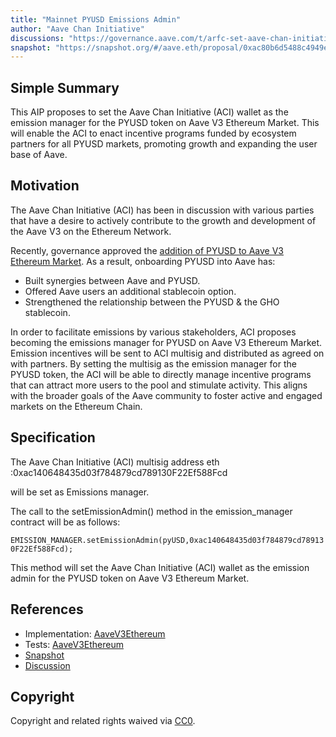 ```yaml
---
title: "Mainnet PYUSD Emissions Admin"
author: "Aave Chan Initiative"
discussions: "https://governance.aave.com/t/arfc-set-aave-chan-initiative-as-emission-manager-for-pyusd-on-aave-v3-ethereum-market/16837"
snapshot: "https://snapshot.org/#/aave.eth/proposal/0xac80b6d5488c4949e30013d8ed88189ed48b64cb47580bee46921b28e3899bb7"
---
```


## Simple Summary

This AIP proposes to set the Aave Chan Initiative (ACI) wallet as the emission manager for the PYUSD token on Aave V3 Ethereum Market. This will enable the ACI to enact incentive programs funded by ecosystem partners for all PYUSD markets, promoting growth and expanding the user base of Aave.

## Motivation

The Aave Chan Initiative (ACI) has been in discussion with various parties that have a desire to actively contribute to the growth and development of the Aave V3 on the Ethereum Network.

Recently, governance approved the [addition of PYUSD to Aave V3 Ethereum Market](https://governance.aave.com/t/arfc-add-pyusd-to-aave-v3-ethereum-market/16218). As a result, onboarding PYUSD into Aave has:

- Built synergies between Aave and PYUSD.
- Offered Aave users an additional stablecoin option.
- Strengthened the relationship between the PYUSD & the GHO stablecoin.

In order to facilitate emissions by various stakeholders, ACI proposes becoming the emissions manager for PYUSD on Aave V3 Ethereum Market. Emission incentives will be sent to ACI multisig and distributed as agreed on with partners. By setting the multisig as the emission manager for the PYUSD token, the ACI will be able to directly manage incentive programs that can attract more users to the pool and stimulate activity. This aligns with the broader goals of the Aave community to foster active and engaged markets on the Ethereum Chain.

## Specification

The Aave Chan Initiative (ACI) multisig address eth :0xac140648435d03f784879cd789130F22Ef588Fcd

will be set as Emissions manager.

The call to the setEmissionAdmin() method in the emission_manager contract will be as follows:

`EMISSION_MANAGER.setEmissionAdmin(pyUSD,0xac140648435d03f784879cd789130F22Ef588Fcd);`

This method will set the Aave Chan Initiative (ACI) wallet as the emission admin for the PYUSD token on Aave V3 Ethereum Market.

## References

- Implementation: [AaveV3Ethereum](https://github.com/bgd-labs/aave-proposals-v3/blob/main/src/20240312_AaveV3Ethereum_MainnetPYUSDEmissionsAdmin/AaveV3Ethereum_MainnetPYUSDEmissionsAdmin_20240312.sol)
- Tests: [AaveV3Ethereum](https://github.com/bgd-labs/aave-proposals-v3/blob/main/src/20240312_AaveV3Ethereum_MainnetPYUSDEmissionsAdmin/AaveV3Ethereum_MainnetPYUSDEmissionsAdmin_20240312.t.sol)
- [Snapshot](https://snapshot.org/#/aave.eth/proposal/0xac80b6d5488c4949e30013d8ed88189ed48b64cb47580bee46921b28e3899bb7)
- [Discussion](https://governance.aave.com/t/arfc-set-aave-chan-initiative-as-emission-manager-for-pyusd-on-aave-v3-ethereum-market/16837)

## Copyright

Copyright and related rights waived via [CC0](https://creativecommons.org/publicdomain/zero/1.0/).
